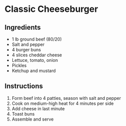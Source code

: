 # Classic Cheeseburger

## Ingredients
- 1 lb ground beef (80/20)
- Salt and pepper
- 4 burger buns
- 4 slices cheddar cheese
- Lettuce, tomato, onion
- Pickles
- Ketchup and mustard

## Instructions
1. Form beef into 4 patties, season with salt and pepper
2. Cook on medium-high heat for 4 minutes per side
3. Add cheese in last minute
4. Toast buns
5. Assemble and serve
